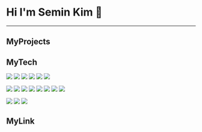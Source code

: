 # Hi I'm Semin Kim 👋

---

## MyProjects


## MyTech


<img src="https://img.shields.io/badge/React-61DAFB?style=for-the-badge&logo=react&logoColor=white"> <img src="https://img.shields.io/badge/Redux-764ABC?style=for-the-badge&logo=redux&logoColor=white">
<img src="https://img.shields.io/badge/Node.js-339933?style=for-the-badge&logo=node.js&logoColor=white"> <img src="https://img.shields.io/badge/Express.js-000000?style=for-the-badge&logo=express&logoColor=white">
<img src="https://img.shields.io/badge/MongoDB-47A248?style=for-the-badge&logo=mongodb&logoColor=white"> <img src="https://img.shields.io/badge/JavaScript-F7DF1E?style=for-the-badge&logo=javascript&logoColor=black"> 

<img src="https://img.shields.io/badge/Spring-6DB33F?style=for-the-badge&logo=spring&logoColor=white"> <img src="https://img.shields.io/badge/css3-1572B6?style=for-the-badge&logo=css3t&logoColor=white"> 
<img src="https://img.shields.io/badge/MySQL-4479A1?style=for-the-badge&logo=mysql&logoColor=white"> <img src="https://img.shields.io/badge/Java-007396?style=for-the-badge&logo=java&logoColor=white"> 
<img src="https://img.shields.io/badge/Spring Boot-6DB33F?style=for-the-badge&logo=spring&logoColor=white"> <img src="https://img.shields.io/badge/SQL-4479A1?style=for-the-badge&logo=sql&logoColor=white"> 
<img src="https://img.shields.io/badge/HTML-E34F26?style=for-the-badge&logo=html5&logoColor=white"> <img src="https://img.shields.io/badge/Python-3776AB?style=for-the-badge&logo=python&logoColor=white"> 

<img src="https://img.shields.io/badge/Git-F05032?style=for-the-badge&logo=git&logoColor=white"> <img src="https://img.shields.io/badge/Oracle-F80000?style=for-the-badge&logo=oracle&logoColor=white">
 <img src="https://img.shields.io/badge/Docker-2496ED?style=for-the-badge&logo=docker&logoColor=white">




## MyLink


